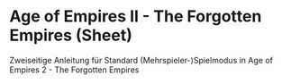 # Age of Empires II - The Forgotten Empires (Sheet)
Zweiseitige Anleitung für Standard (Mehrspieler-)Spielmodus in Age of Empires 2 - The Forgotten Empires
